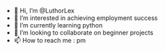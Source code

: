 - 👋 Hi, I’m @LuthorLex
- 👀 I’m interested in achieving employment success
- 🌱 I’m currently learning python
- 💞️ I’m looking to collaborate on beginner projects
- 📫 How to reach me : pm

<!---
LuthorLex/LuthorLex is a ✨ special ✨ repository because its `README.md` (this file) appears on your GitHub profile.
You can click the Preview link to take a look at your changes.
--->
